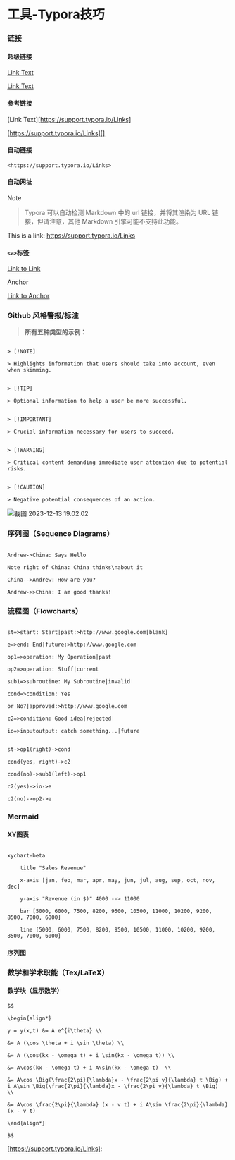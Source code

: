 # 工具-Typora技巧

### 链接


#### 超级链接


[Link Text](https://support.typora.io/Links/) 


[Link Text](https://support.typora.io/Links/ "optional title")


#### 参考链接


[Link Text][https://support.typora.io/Links]


[Ref]: https://support.typora.io/Links	"optional title"




[https://support.typora.io/Links][]


[Ref]: https://support.typora.io/Links


#### 自动链接


`<https://support.typora.io/Links>`


#### 自动网址


> [!note]

>

> Typora 可以自动检测 Markdown 中的 url 链接，并将其渲染为 URL 链接，但请注意，其他 Markdown 引擎可能不支持此功能。


This is a link: https://support.typora.io/Links


#### `<a>`标签


<a href="https://support.typora.io/Links" target="__blank">Link to Link</a>


<a name="anchor">Anchor</a> 


<a href="#anchor">Link to Anchor</a>


### Github 风格警报/标注


> **所有五种类型的示例：**


```gfm

> [!NOTE]  

> Highlights information that users should take into account, even when skimming.


> [!TIP]

> Optional information to help a user be more successful.


> [!IMPORTANT]  

> Crucial information necessary for users to succeed.


> [!WARNING]  

> Critical content demanding immediate user attention due to potential risks.


> [!CAUTION]

> Negative potential consequences of an action.

```


<img src="https://hayes-typora.oss-cn-shenzhen.aliyuncs.com/Typora-note.png" alt="截图 2023-12-13 19.02.02" />


### 序列图（Sequence Diagrams）


[序列图]: https://bramp.github.io/js-sequence-diagrams/


```sequence

Andrew->China: Says Hello

Note right of China: China thinks\nabout it

China-->Andrew: How are you?

Andrew->>China: I am good thanks!

```


### 流程图（Flowcharts）


[流程图]:https://flowchart.js.org/


```flow

st=>start: Start|past:>http://www.google.com[blank]

e=>end: End|future:>http://www.google.com

op1=>operation: My Operation|past

op2=>operation: Stuff|current

sub1=>subroutine: My Subroutine|invalid

cond=>condition: Yes

or No?|approved:>http://www.google.com

c2=>condition: Good idea|rejected

io=>inputoutput: catch something...|future


st->op1(right)->cond

cond(yes, right)->c2

cond(no)->sub1(left)->op1

c2(yes)->io->e

c2(no)->op2->e

```


### Mermaid


[Mermaid]:https://mermaid.js.org/#/


#### XY图表


[XY图表]: https://mermaid.js.org/syntax/xyChart.html


```mermaid

xychart-beta

    title "Sales Revenue"

    x-axis [jan, feb, mar, apr, may, jun, jul, aug, sep, oct, nov, dec]

    y-axis "Revenue (in $)" 4000 --> 11000

    bar [5000, 6000, 7500, 8200, 9500, 10500, 11000, 10200, 9200, 8500, 7000, 6000]

    line [5000, 6000, 7500, 8200, 9500, 10500, 11000, 10200, 9200, 8500, 7000, 6000]

```


#### 序列图


### 数学和学术职能（Tex/LaTeX）


[数学和学术职能]:https://support.typora.io/Math/


#### 数学块（显示数学）

```
$$

\begin{align*}

y = y(x,t) &= A e^{i\theta} \\

&= A (\cos \theta + i \sin \theta) \\

&= A (\cos(kx - \omega t) + i \sin(kx - \omega t)) \\

&= A\cos(kx - \omega t) + i A\sin(kx - \omega t)  \\

&= A\cos \Big(\frac{2\pi}{\lambda}x - \frac{2\pi v}{\lambda} t \Big) + i A\sin \Big(\frac{2\pi}{\lambda}x - \frac{2\pi v}{\lambda} t \Big)  \\

&= A\cos \frac{2\pi}{\lambda} (x - v t) + i A\sin \frac{2\pi}{\lambda} (x - v t)

\end{align*}

$$
```


[https://support.typora.io/Links]: 
